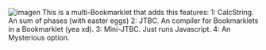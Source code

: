 ![imagen](https://github.com/user-attachments/assets/b40a0563-84f2-433c-9ae5-624f9675c634)
This is a multi-Bookmarklet that adds this features:
1: CalcString. An sum of phases (with easter eggs)
2: JTBC. An compiler for Bookmarklets in a Bookmarklet (yea xd).
3: Mini-JTBC. Just runs Javascript.
4: An Mysterious option.
